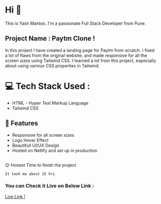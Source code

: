 # Hi 👋 
This is Yash Mantoo. 
I'm a passionate Full Stack Developer from Pune.

## Project Name : **Paytm Clone !**

In this project I have created a landing page for Paytm from scratch. I fixed a lot of flaws from the original website, and made responsive for all the screen sizes using Tailwind CSS.
I learned a lot from this project, especially about using various CSS properties in Tailwind.
</br>

# 💻 Tech Stack Used :

  - HTML - Hyper Text Markup Language
  - Tailwind CSS

## 📝 Features

- Responsive for all screen sizes
- Logo Hover Effect
- Beautifull UI/UX Design
- Hosted on Netlify and set up in production
</br>
😌 Honest Time to finish the project

    It took me about 15 hrs

### You can Check it Live on Below Link :

[Live Link !](https://paytmclon.netlify.app/)
